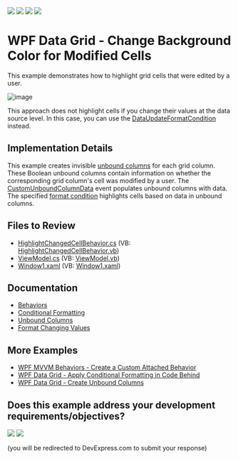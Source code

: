 <!-- default badges list -->
![](https://img.shields.io/endpoint?url=https://codecentral.devexpress.com/api/v1/VersionRange/128648669/22.2.3%2B)
[![](https://img.shields.io/badge/Open_in_DevExpress_Support_Center-FF7200?style=flat-square&logo=DevExpress&logoColor=white)](https://supportcenter.devexpress.com/ticket/details/E1297)
[![](https://img.shields.io/badge/📖_How_to_use_DevExpress_Examples-e9f6fc?style=flat-square)](https://docs.devexpress.com/GeneralInformation/403183)
[![](https://img.shields.io/badge/💬_Leave_Feedback-feecdd?style=flat-square)](#does-this-example-address-your-development-requirementsobjectives)
<!-- default badges end -->

# WPF Data Grid - Change Background Color for Modified Cells

This example demonstrates how to highlight grid cells that were edited by a user.

![image](https://user-images.githubusercontent.com/65009440/220330527-260df3c5-f67b-4afc-bc6d-6e2193b20121.png)

This approach does not highlight cells if you change their values at the data source level. In this case, you can use the [DataUpdateFormatCondition](https://docs.devexpress.com/WPF/DevExpress.Xpf.Grid.DataUpdateFormatCondition) instead.

## Implementation Details

This example creates invisible [unbound columns](https://docs.devexpress.com/WPF/6124/controls-and-libraries/data-grid/grid-view-data-layout/columns-and-card-fields/unbound-columns) for each grid column. These Boolean unbound columns contain information on whether the corresponding grid column's cell was modified by a user. The [CustomUnboundColumnData](https://docs.devexpress.com/WPF/DevExpress.Xpf.Grid.GridControl.CustomUnboundColumnData) event populates unbound columns with data. The specified [format condition](https://docs.devexpress.com/WPF/17130/controls-and-libraries/data-grid/conditional-formatting) highlights cells based on data in unbound columns.

## Files to Review

* [HighlightChangedCellBehavior.cs](./CS/HighlightChangedCellBehavior.cs) (VB: [HighlightChangedCellBehavior.vb](./VB/HighlightChangedCellBehavior.vb))
* [ViewModel.cs](./CS/ViewModel.cs) (VB: [ViewModel.vb](./VB/ViewModel.vb))
* [Window1.xaml](./CS/Window1.xaml) (VB: [Window1.xaml](./VB/Window1.xaml))

## Documentation

* [Behaviors](https://docs.devexpress.com/WPF/17442/mvvm-framework/behaviors)
* [Conditional Formatting](https://docs.devexpress.com/WPF/17130/controls-and-libraries/data-grid/conditional-formatting)
* [Unbound Columns](https://docs.devexpress.com/WPF/6124/controls-and-libraries/data-grid/grid-view-data-layout/columns-and-card-fields/unbound-columns)
* [Format Changing Values](https://docs.devexpress.com/WPF/118929/controls-and-libraries/data-grid/conditional-formatting/conditional-formats/formatting-changing-values)

## More Examples

* [WPF MVVM Behaviors - Create a Custom Attached Behavior](https://github.com/DevExpress-Examples/wpf-mvvm-behaviors-create-a-custom-behavior)
* [WPF Data Grid - Apply Conditional Formatting in Code Behind](https://github.com/DevExpress-Examples/how-to-apply-conditional-formatting-in-code-behind-t281415)
* [WPF Data Grid - Create Unbound Columns](https://github.com/DevExpress-Examples/how-to-create-unbound-columns-e1503)
<!-- feedback -->
## Does this example address your development requirements/objectives?

[<img src="https://www.devexpress.com/support/examples/i/yes-button.svg"/>](https://www.devexpress.com/support/examples/survey.xml?utm_source=github&utm_campaign=wpf-data-grid-change-background-color-for-modified-cells&~~~was_helpful=yes) [<img src="https://www.devexpress.com/support/examples/i/no-button.svg"/>](https://www.devexpress.com/support/examples/survey.xml?utm_source=github&utm_campaign=wpf-data-grid-change-background-color-for-modified-cells&~~~was_helpful=no)

(you will be redirected to DevExpress.com to submit your response)
<!-- feedback end -->

